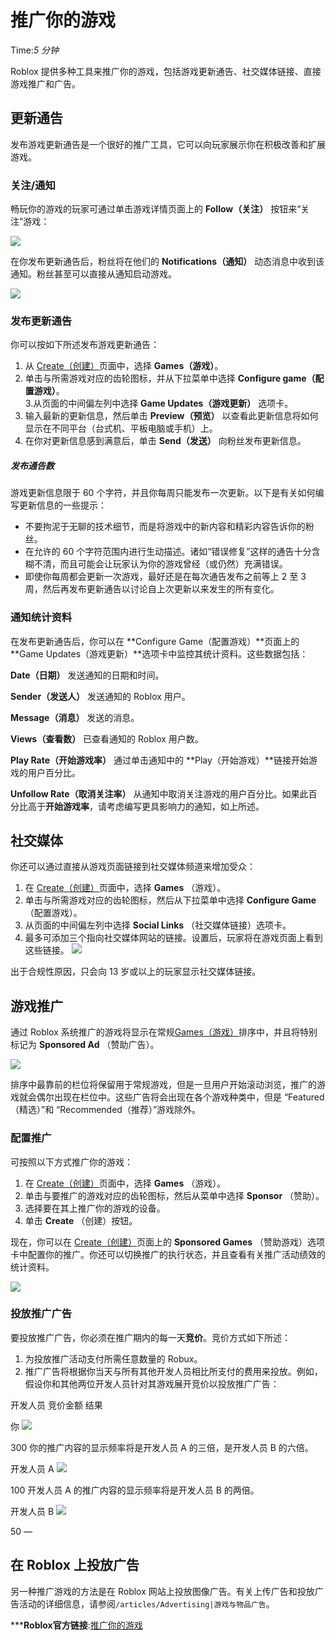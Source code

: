 # 推广你的游戏 
Time:<em>5  分钟</em>

Roblox 提供多种工具来推广你的游戏，包括游戏更新通告、社交媒体链接、直接游戏推广和广告。

## 更新通告

发布游戏更新通告是一个很好的推广工具，它可以向玩家展示你在积极改善和扩展游戏。

### 关注/通知

畅玩你的游戏的玩家可通过单击游戏详情页面上的 **Follow（关注）** 按钮来“关注”游戏：

![](https://developer.roblox.com/assets/blt53fbb4edbccee771/Game-Updates-Follow-Button.png)



在你发布更新通告后，粉丝将在他们的 **Notifications（通知）** 动态消息中收到该通知。粉丝甚至可以直接从通知启动游戏。

![](https://developer.roblox.com/assets/blt905d8b4a6182078d/Game-Updates-Notification.png)



### 发布更新通告

你可以按如下所述发布游戏更新通告：

  1. 从 [Create（创建）](https://www.roblox.com/develop)页面中，选择 **Games（游戏）**。
  2. 单击与所需游戏对应的齿轮图标，并从下拉菜单中选择 **Configure game（配置游戏）**。  
3.从页面的中间偏左列中选择 **Game Updates（游戏更新）** 选项卡。
  3. 输入最新的更新信息，然后单击 **Preview（预览）** 以查看此更新信息将如何显示在不同平台（台式机、平板电脑或手机）上。
  4. 在你对更新信息感到满意后，单击 **Send（发送）** 向粉丝发布更新信息。

##### 发布通告数

游戏更新信息限于 60 个字符，并且你每周只能发布一次更新。以下是有关如何编写更新信息的一些提示：

  * 不要拘泥于无聊的技术细节，而是将游戏中的新内容和精彩内容告诉你的粉丝。
  * 在允许的 60 个字符范围内进行生动描述。诸如“错误修复”这样的通告十分含糊不清，而且可能会让玩家认为你的游戏曾经（或仍然）充满错误。
  * 即使你每周都会更新一次游戏，最好还是在每次通告发布之前等上 2 至 3 周，然后再发布更新通告以讨论自上次更新以来发生的所有变化。

  


### 通知统计资料

在发布更新通告后，你可以在 **Configure Game（配置游戏）**页面上的 **Game Updates（游戏更新）**选项卡中监控其统计资料。这些数据包括：

**Date（日期）**
发送通知的日期和时间。

**Sender（发送人）**
发送通知的 Roblox 用户。

**Message（消息）**
发送的消息。

**Views（查看数）**
已查看通知的 Roblox 用户数。

**Play Rate（开始游戏率）**
通过单击通知中的 **Play（开始游戏）**链接开始游戏的用户百分比。

**Unfollow Rate（取消关注率）**
从通知中取消关注游戏的用户百分比。如果此百分比高于**开始游戏率**，请考虑编写更具影响力的通知，如上所述。

## 社交媒体

你还可以通过直接从游戏页面链接到社交媒体频道来增加受众：

  1. 在 [Create（创建）](https://www.roblox.com/develop)页面中，选择 **Games** （游戏）。
  2. 单击与所需游戏对应的齿轮图标，然后从下拉菜单中选择 **Configure Game** （配置游戏）。
  3. 从页面的中间偏左列中选择 **Social Links** （社交媒体链接）选项卡。
  4. 最多可添加三个指向社交媒体网站的链接。设置后，玩家将在游戏页面上看到这些链接。
![](https://developer.roblox.com/assets/blt05d7ce773300f3d3/Social-Media-Preview.png)



出于合规性原因，只会向 13 岁或以上的玩家显示社交媒体链接。 

## 游戏推广

通过 Roblox 系统推广的游戏将显示在常规[Games（游戏）](https://www.roblox.com/games/)排序中，并且将特别标记为 **Sponsored Ad** （赞助广告）。

![](https://developer.roblox.com/assets/blt5032785a3449b3c5/Sponsored-Game.jpg)

排序中最靠前的栏位将保留用于常规游戏，但是一旦用户开始滚动浏览，推广的游戏就会偶尔出现在栏位中。这些广告将会出现在各个游戏种类中，但是 “Featured（精选）”和 “Recommended（推荐）”游戏除外。

### 配置推广

可按照以下方式推广你的游戏：

  1. 在 [Create（创建）](https://www.roblox.com/develop)页面中，选择 **Games** （游戏）。
  2. 单击与要推广的游戏对应的齿轮图标，然后从菜单中选择 **Sponsor** （赞助）。
  3. 选择要在其上推广你的游戏的设备。
  4. 单击 **Create** （创建）按钮。

现在，你可以在 [Create（创建）](https://www.roblox.com/develop?Page=sponsored-games)页面上的 **Sponsored Games** （赞助游戏）选项卡中配置你的推广。你还可以切换推广的执行状态，并且查看有关推广活动绩效的统计资料。

![](https://developer.roblox.com/assets/bltfaf979baae1404a8/Sponsored-Games-Tab.png)



### 投放推广广告

要投放推广广告，你必须在推广期内的每一天**竞价**。竞价方式如下所述：

  1. 为投放推广活动支付所需任意数量的 Robux。
  2. 推广广告将根据你当天与所有其他开发人员相比所支付的费用来投放。例如，假设你和其他两位开发人员针对其游戏展开竞价以投放推广广告：

开发人员 竞价金额 结果

你
![](https://developer.roblox.com/assets/blt0fffb3baccc585f5/Robux-Icon-Small.png)

300
你的推广内容的显示频率将是开发人员 A 的三倍，是开发人员 B 的六倍。

开发人员 A
![](https://developer.roblox.com/assets/blt0fffb3baccc585f5/Robux-Icon-Small.png)

100
开发人员 A 的推广内容的显示频率将是开发人员 B 的两倍。

开发人员 B
![](https://developer.roblox.com/assets/blt0fffb3baccc585f5/Robux-Icon-Small.png)

50
—

## 在 Roblox 上投放广告

另一种推广游戏的方法是在 Roblox 网站上投放图像广告。有关上传广告和投放广告活动的详细信息，请参阅`/articles/Advertising|游戏与物品广告`。



***__Roblox官方链接__:[推广你的游戏](https://developer.roblox.com/zh-cn/articles/Promoting-Your-Roblox-Game)